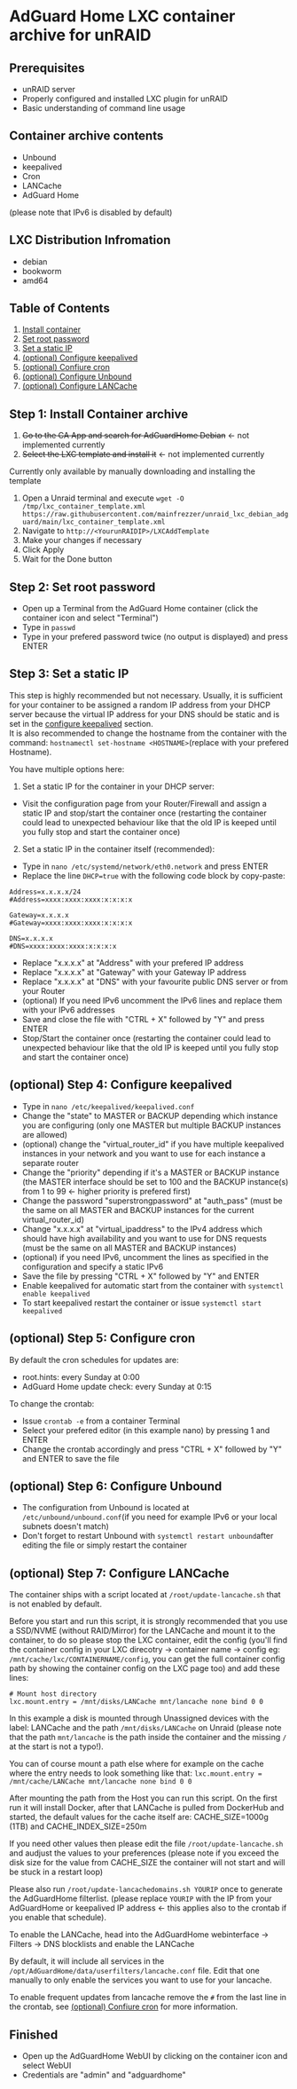 # AdGuard Home LXC container archive for unRAID

## Prerequisites

- unRAID server
- Properly configured and installed LXC plugin for unRAID
- Basic understanding of command line usage

## Container archive contents

- Unbound
- keepalived
- Cron
- LANCache
- AdGuard Home

(please note that IPv6 is disabled by default)

## LXC Distribution Infromation

- debian
- bookworm
- amd64

## Table of Contents

1. [Install container](#step-1-install-container-archive)
2. [Set root password](#step-2-set-root-password)
3. [Set a static IP](#step-3-set-a-static-ip)
4. [(optional) Configure keepalived](#optional-step-4-configure-keepalived)
5. [(optional) Confiure cron](#optional-step-5-configure-cron)
6. [(optional) Configure Unbound](#optional-step-6-configure-unbound)
7. [(optional) Configure LANCache](#optional-step-7-configure-lancache)

## Step 1: Install Container archive

1. ~~Go to the CA App and search for AdGuardHome Debian~~ <- not implemented currently
2. ~~Select the LXC template and install it~~ <- not implemented currently

   
Currently only available by manually downloading and installing the template
1. Open a Unraid terminal and execute `wget -O /tmp/lxc_container_template.xml https://raw.githubusercontent.com/mainfrezzer/unraid_lxc_debian_adguard/main/lxc_container_template.xml`
2. Navigate to `http://<YourunRAIDIP>/LXCAddTemplate`
3. Make your changes if necessary
4. Click Apply
5. Wait for the Done button

## Step 2: Set root password

- Open up a Terminal from the AdGuard Home container (click the container icon and select "Terminal")
- Type in `passwd`
- Type in your prefered password twice (no output is displayed) and press ENTER


## Step 3: Set a static IP

This step is highly recommended but not necessary. Usually, it is sufficient for your container to be assigned a random IP address from your DHCP server because the virtual IP address for your DNS should be static and is set in the [configure keepalived](#step-4-configure-keepalived) section.  
It is also recommended to change the hostname from the container with the command: `hostnamectl set-hostname <HOSTNAME>`(replace <HOSTNAME> with your prefered Hostname).

You have multiple options here:

1. Set a static IP for the container in your DHCP server:
- Visit the configuration page from your Router/Firewall and assign a static IP and stop/start the container once
  (restarting the container could lead to unexpected behaviour like that the old IP is keeped until you fully stop and start the container once)
2. Set a static IP in the container itself (recommended):
- Type in `nano /etc/systemd/network/eth0.network` and press ENTER
- Replace the line `DHCP=true` with the following code block by copy-paste:
```
Address=x.x.x.x/24
#Address=xxxx:xxxx:xxxx:x:x:x:x 

Gateway=x.x.x.x
#Gateway=xxxx:xxxx:xxxx:x:x:x:x  

DNS=x.x.x.x
#DNS=xxxx:xxxx:xxxx:x:x:x:x
```
- Replace "x.x.x.x" at "Address" with your prefered IP address
- Replace "x.x.x.x" at "Gateway" with your Gateway IP address
- Replace "x.x.x.x" at "DNS" with your favourite public DNS server or from your Router
- (optional) If you need IPv6 uncomment the IPv6 lines and replace them with your IPv6 addresses
- Save and close the file with "CTRL + X" followed by "Y" and press ENTER
- Stop/Start the container once
  (restarting the container could lead to unexpected behaviour like that the old IP is keeped until you fully stop and start the container once)

## (optional) Step 4: Configure keepalived

- Type in `nano /etc/keepalived/keepalived.conf`
- Change the "state" to MASTER or BACKUP depending which instance you are configuring (only one MASTER but multiple BACKUP instances are allowed)
- (optional) change the "virtual_router_id" if you have multiple keepalived instances in your network and you want to use for each instance a separate router
- Change the "priority" depending if it's a MASTER or BACKUP instance
  (the MASTER interface should be set to 100 and the BACKUP instance(s) from 1 to 99 <- higher priority is prefered first)
- Change the password "superstrongpassword" at "auth_pass" (must be the same on all MASTER and BACKUP instances for the current virtual_router_id)
- Change "x.x.x.x" at "virtual_ipaddress" to the IPv4 address which should have high availability and you want to use for DNS requests (must be the same on all MASTER and BACKUP instances)
- (optional) if you need IPv6, uncomment the lines as specified in the configuration and specify a static IPv6
- Save the file by pressing "CTRL + X" followed by "Y" and ENTER
- Enable keepalived for automatic start from the container with `systemctl enable keepalived`
- To start keepalived restart the container or issue `systemctl start keepalived` 


## (optional) Step 5: Configure cron

By default the cron schedules for updates are:
- root.hints: every Sunday at 0:00
- AdGuard Home update check: every Sunday at 0:15

To change the crontab:
- Issue `crontab -e` from a container Terminal
- Select your prefered editor (in this example nano) by pressing 1 and ENTER
- Change the crontab accordingly and press "CTRL + X" followed by "Y" and ENTER to save the file

## (optional) Step 6: Configure Unbound
- The configuration from Unbound is located at `/etc/unbound/unbound.conf`(if you need for example IPv6 or your local subnets doesn't match)
- Don't forget to restart Unbound with `systemctl restart unbound`after editing the file or simply restart the container

## (optional) Step 7: Configure LANCache

The container ships with a script located at `/root/update-lancache.sh` that is not enabled by default.

Before you start and run this script, it is strongly recommended that you use a SSD/NVME (without RAID/Mirror) for the LANCache and mount it to the container, to do so please stop the LXC container, edit the config (you'll find the container config in your LXC direcotry -> container name -> config eg: `/mnt/cache/lxc/CONTAINERNAME/config`, you can get the full container config path by showing the container config on the LXC page too) and add these lines:
```
# Mount host directory
lxc.mount.entry = /mnt/disks/LANCache mnt/lancache none bind 0 0
```
In this example a disk is mounted through Unassigned devices with the label: LANCache and the path `/mnt/disks/LANCache` on Unraid (please note that the path `mnt/lancache` is the path inside the container and the missing `/` at the start is not a typo!).

You can of course mount a path else where for example on the cache where the entry needs to look something like that:
`lxc.mount.entry = /mnt/cache/LANCache mnt/lancache none bind 0 0`

After mounting the path from the Host you can run this script. On the first run it will install Docker, after that LANCache is pulled from DockerHub and started, the default values for the cache itself are: CACHE_SIZE=1000g (1TB) and CACHE_INDEX_SIZE=250m

If you need other values then please edit the file `/root/update-lancache.sh` and audjust the values to your preferences (please note if you exceed the disk size for the value from CACHE_SIZE the container will not start and will be stuck in a restart loop)

Please also run `/root/update-lancachedomains.sh YOURIP` once to generate the AdGuardHome filterlist. (please replace `YOURIP` with the IP from your AdGuardHome or keepalived IP address <- this applies also to the crontab if you enable that schedule).

To enable the LANCache, head into the AdGuardHome webinterface -> Filters -> DNS blocklists and enable the LANCache 

By default, it will include all services in the `/opt/AdGuardHome/data/userfilters/lancache.conf` file. Edit that one manually to only enable the services you want to use for your lancache.

To enable frequent updates from lancache remove the `#` from the last line in the crontab, see [(optional) Confiure cron](#optional-step-5-configure-cron) for more information.

## Finished
- Open up the AdGuardHome WebUI by clicking on the container icon and select WebUI
- Credentials are "admin" and "adguardhome"

